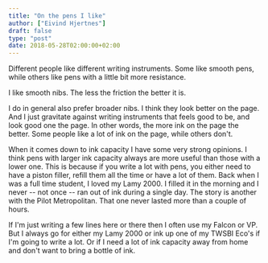 ```yaml
---
title: "On the pens I like"
author: ["Eivind Hjertnes"]
draft: false
type: "post"
date: 2018-05-28T02:00:00+02:00
---
```


Different people like different writing instruments. Some like smooth
pens, while others like pens with a little bit more resistance.

I like smooth nibs. The less the friction the better it is.

I do in general also prefer broader nibs. I think they look better on
the page. And I just gravitate against writing instruments that feels
good to be, and look good one the page. In other words, the more ink on
the page the better. Some people like a lot of ink on the page, while
others don't.

When it comes down to ink capacity I have some very strong opinions. I
think pens with larger ink capacity always are more useful than those
with a lower one. This is because if you write a lot with pens, you
either need to have a piston filler, refill them all the time or have a
lot of them. Back when I was a full time student, I loved my Lamy 2000.
I filled it in the morning and I never -- not once -- ran out of ink
during a single day. The story is another with the Pilot Metropolitan.
That one never lasted more than a couple of hours.

If I'm just writing a few lines here or there then I often use my Falcon
or VP. But I always go for either my Lamy 2000 or ink up one of my TWSBI
Eco's if I'm going to write a lot. Or if I need a lot of ink capacity
away from home and don't want to bring a bottle of ink.
